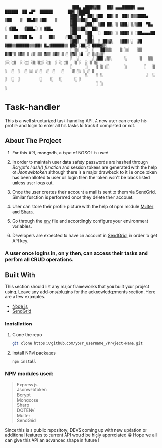 
                                   ███▄ ▄███▓▓██   ██▓ ▄▄▄█████▓ ▄▄▄        ██████  ██ ▄█▀  ██████       ██▓ ▒█████  
                                  ▓██▒▀█▀ ██▒ ▒██  ██▒ ▓  ██▒ ▓▒▒████▄    ▒██    ▒  ██▄█▒ ▒██    ▒      ▓██▒▒██▒  ██▒
                                  ▓██    ▓██░  ▒██ ██░ ▒ ▓██░ ▒░▒██  ▀█▄  ░ ▓██▄   ▓███▄░ ░ ▓██▄        ▒██▒▒██░  ██▒
                                  ▒██    ▒██   ░ ▐██▓░ ░ ▓██▓ ░ ░██▄▄▄▄██   ▒   ██▒▓██ █▄   ▒   ██▒     ░██░▒██   ██░
                                  ▒██▒   ░██▒  ░ ██▒▓░   ▒██▒ ░  ▓█   ▓██▒▒██████▒▒▒██▒ █▄▒██████▒▒ ██▓ ░██░░ ████▓▒░
                                  ░ ▒░   ░  ░   ██▒▒▒    ▒ ░░    ▒▒   ▓▒█░▒ ▒▓▒ ▒ ░▒ ▒▒ ▓▒▒ ▒▓▒ ▒ ░ ▒▓▒ ░▓  ░ ▒░▒░▒░ 
                                  ░  ░      ░ ▓██ ░▒░      ░      ▒   ▒▒ ░░ ░▒  ░ ░░ ░▒ ▒░░ ░▒  ░ ░ ░▒   ▒ ░  ░ ▒ ▒░ 
                                  ░      ░    ▒ ▒ ░░       ░        ░   ▒   ░  ░  ░  ░ ░░ ░ ░  ░  ░   ░    ▒ ░░ ░ ░ ▒  
                                         ░    ░ ░                    ░  ░      ░  ░  ░         ░    ░   ░      ░ ░  
                                              ░ ░                                                   ░               
# Task-handler

This is a well structurized task-handling API. A new user can create his profile and login to enter all his tasks to track if completed or not.

## About The Project
1. For this API, mongodb, a type of NOSQL is used.

2. In order to maintain user data safety passwords are hashed through <i>Bcrypt's hash() function</i> and session tokens are generated with the help of <i>Jsonwebtoken</i> although there is a major drawback to it i.e once token has been alloted to user on login then the token won't be black listed unless user logs out.

3.  Once the user creates their account a mail is sent to them via SendGrid. Similar function is performed once they delete their account.

4.  User can store their profile picture with the help of npm module [Multer](https://www.npmjs.com/package/multer) and [Sharp](https://www.npmjs.com/package/sharp).

5.  Go through the [env](https://github.com/AMGOcyber123/Task-handler-API/blob/main/.env) file and accordingly configure your environment variables.

6.  Developers are expected to have an account in [SendGrid](https://app.sendgrid.com/), in order to get API key.




### A user once logins in, only then, can access their tasks and perfom all CRUD operations. 


## Built With

This section should list any major frameworks that you built your project using. Leave any add-ons/plugins for the acknowledgements section. Here are a few examples.
* [Node js](https://nodejs.dev/)
* [SendGrid](https://app.sendgrid.com/)


### Installation

1. Clone the repo
   ```sh
   git clone https://github.com/your_username_/Project-Name.git
   ```
2. Install NPM packages
   ```sh
   npm install
   ```
   
### NPM modules used:
> Express js <br>
> Jsonwebtoken <br>
> Bcrypt <br>
> Mongoose <br>
> Sharp <br>
> DOTENV <br>
> Multer <br>
> SendGrid

Since this is a public repository, DEVS coming up with new updation or additional features to current API would be higly appreciated 😁 
Hope we all can give this API an advanced shape in future !

